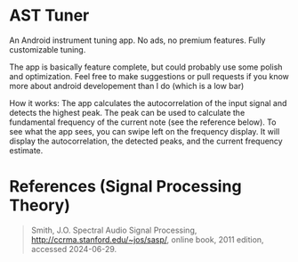 # AST Tuner

An Android instrument tuning app. No ads, no premium features. Fully customizable tuning.

The app is basically feature complete, but could probably use some polish and optimization. Feel free to make suggestions or pull requests if you know more about android developement than I do (which is a low bar)

How it works:
The app calculates the autocorrelation of the input signal and detects the highest peak. The peak can be used to calculate the fundamental frequency of the current note (see the reference below). 
To see what the app sees, you can swipe left on the frequency display. It will display the autocorrelation, the detected peaks, and the current frequency estimate.

# References (Signal Processing Theory)

> Smith, J.O. Spectral Audio Signal Processing,
> http://ccrma.stanford.edu/~jos/sasp/, online book,
> 2011 edition,
> accessed 2024-06-29.

